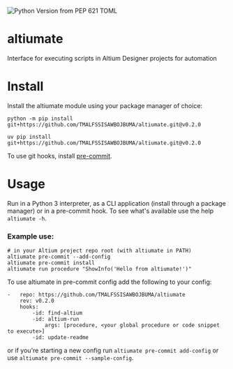 ![Python Version from PEP 621 TOML](https://img.shields.io/python/required-version-toml?tomlFilePath=https%3A%2F%2Fraw.githubusercontent.com%2FTMALFSSISAWBOJBUMA%2Faltiumate%2Frefs%2Fheads%2Fmaster%2Fpyproject.toml)

# altiumate

Interface for executing scripts in Altium Designer projects for automation

# Install

Install the altiumate module using your package manager of choice:

```
python -m pip install git+https://github.com/TMALFSSISAWBOJBUMA/altiumate.git@v0.2.0

uv pip install git+https://github.com/TMALFSSISAWBOJBUMA/altiumate.git@v0.2.0
```

To use git hooks, install [pre-commit](https://pre-commit.com/#install).

# Usage

Run in a Python 3 interpreter, as a CLI application (install through a package manager) or in a pre-commit hook. To see what's available use the help `altiumate -h`.

### Example use:

```
# in your Altium project repo root (with altiumate in PATH)
altiumate pre-commit --add-config
altiumate pre-commit install
altiumate run procedure "ShowInfo('Hello from altiumate!')"
```

To use altiumate in pre-commit config add the following to your config:

```
-   repo: https://github.com/TMALFSSISAWBOJBUMA/altiumate
    rev: v0.2.0
    hooks:
        -id: find-altium
        -id: altium-run
            args: [procedure, <your global procedure or code snippet to execute>]
        -id: update-readme
```

or if you're starting a new config run `altiumate pre-commit add-config` or use `altiumate pre-commit --sample-config`.
